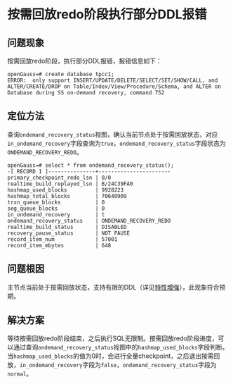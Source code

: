 # 按需回放redo阶段执行部分DDL报错

## 问题现象

按需回放redo阶段，执行部分DDL报错，报错信息如下：

```shell
openGauss=# create database tpcc1;
ERROR:  only support INSERT/UPDATE/DELETE/SELECT/SET/SHOW/CALL, and ALTER/CREATE/DROP on Table/Index/View/Procedure/Schema, and ALTER on Database during SS on-demand recovery, command 752
```

## 定位方法

查询`ondemand_recovery_status`视图，确认当前节点处于按需回放状态，对应`in_ondemand_recovery`字段查询为`true`，`ondemand_recovery_status`字段状态为`ONDEMAND_RECOVERY_REDO`。

```shell
openGauss=# select * from ondemand_recovery_status();
-[ RECORD 1 ]---------------+-----------------------
primary_checkpoint_redo_lsn | 0/0
realtime_build_replayed_lsn | B/24C39FA0
hashmap_used_blocks         | 9928223
hashmap_total_blocks        | 70640909
trxn_queue_blocks           | 0
seg_queue_blocks            | 0
in_ondemand_recovery        | t
ondemand_recovery_status    | ONDEMAND_RECOVERY_REDO
realtime_build_status       | DISABLED
recovery_pause_status       | NOT PAUSE
record_item_num             | 57001
record_item_mbytes          | 648
```

## 问题根因

主节点当前处于按需回放状态，支持有限的DDL（详见[特性增强](../AboutopenGauss/极致RTO按需回放.md#特性增强)），此现象符合预期。

## 解决方案

等待按需回放redo阶段结束，之后执行SQL无限制。按需回放redo阶段进度，可以通过查询`ondemand_recovery_status`视图中的`hashmap_used_blocks`字段判断。当`hashmap_used_blocks`的值为0时，会进行全量checkpoint，之后退出按需回放，`in_ondemand_recovery`字段为`false`，`ondemand_recovery_status`字段为`normal`。
